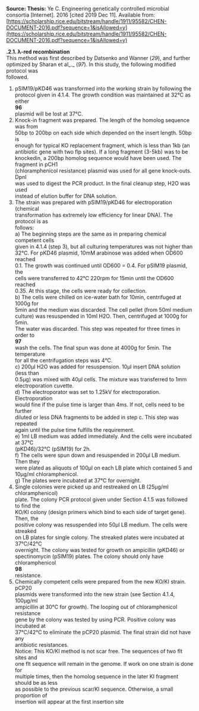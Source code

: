 **Source: Thesis:** Ye C. Engineering genetically controlled microbial consortia [Internet]. 2016 [cited 2019 Dec 11]. Available from: [https://scholarship.rice.edu/bitstream/handle/1911/95582/CHEN-DOCUMENT-2016.pdf?sequence=1&isAllowed=y](https://scholarship.rice.edu/bitstream/handle/1911/95582/CHEN-DOCUMENT-2016.pdf?sequence=1&isAllowed=y)
 
**.2.1. λ-red recombination**  
This method was first described by Datsenko and Wanner (_29_), and further  
optimized by Sharan et al_._ (_97_). In this study, the following modified protocol was  
followed.  
1. pSIM19/pKD46 was transformed into the working strain by following the  
protocol given in 4.1.4. The growth condition was maintained at 32℃ as either  
**96**  
plasmid will be lost at 37℃.  
2. Knock-in fragment was prepared. The length of the homolog sequence was from  
50bp to 200bp on each side which depended on the insert length. 50bp is  
enough for typical KO replacement fragment, which is less than 1kb (an  
antibiotic gene with two flp sites). If a long fragment (3-5kb) was to be knockedin, a 200bp homolog sequence would have been used. The fragment in pCH1  
(chloramphenicol resistance) plasmid was used for all gene knock-outs. DpnI  
was used to digest the PCR product. In the final cleanup step, H2O was used  
instead of elution buffer for DNA solution.  
3. The strain was prepared with pSIM19/pKD46 for electroporation (chemical  
transformation has extremely low efficiency for linear DNA). The protocol is as  
follows:  
a) The beginning steps are the same as in preparing chemical competent cells  
given in 4.1.4 (step 3), but all culturing temperatures was not higher than  
32℃. For pKD46 plasmid, 10mM arabinose was added when OD600 reached  
0.1. The growth was continued until OD600 = 0.4. For pSIM19 plasmid, the  
cells were transferred to 42℃ 220rpm for 15min until the OD600 reached  
0.35. At this stage, the cells were ready for collection.  
b) The cells were chilled on ice-water bath for 10min, centrifuged at 1000g for  
5min and the medium was discarded. The cell pellet (from 50ml medium  
culture) was resuspended in 10ml H2O. Then, centrifuged at 1000g for 5min.  
The water was discarded. This step was repeated for three times in order to  
**97**  
wash the cells. The final spun was done at 4000g for 5min. The temperature  
for all the centrifugation steps was 4℃.  
c) 200μl H2O was added for resuspension. 10μl insert DNA solution (less than  
0.5μg) was mixed with 40μl cells. The mixture was transferred to 1mm  
electroporation cuvette.  
d) The electroporator was set to 1.25kV for electroporation. Electroporation  
would fine if the pulse time is larger than 4ms. If not, cells need to be further  
diluted or less DNA fragments to be added in step c. This step was repeated  
again until the pulse time fulfills the requirement.  
e) 1ml LB medium was added immediately. And the cells were incubated at 37℃  
(pKD46)/32℃ (pSIM19) for 2h.  
f) The cells were spun down and resuspended in 200μl LB medium. Then they  
were plated as aliquots of 100μl on each LB plate which contained 5 and  
10μg/ml chloramphenicol.  
g) The plates were incubated at 37℃ for overnight.  
4. Single colonies were picked up and restreaked on LB (25μg/ml chloramphenicol)  
plate. The colony PCR protocol given under Section 4.1.5 was followed to find the  
KO/KI colony (design primers which bind to each side of target gene). Then, the  
positive colony was resuspended into 50μl LB medium. The cells were streaked  
on LB plates for single colony. The streaked plates were incubated at 37℃/42℃  
overnight. The colony was tested for growth on ampicillin (pKD46) or  
spectinomycin (pSIM19) plates. The colony should only have chloramphenicol  
**98**  
resistance.  
5. Chemically competent cells were prepared from the new KO/KI strain. pCP20  
plasmids were transformed into the new strain (see Section 4.1.4, 100μg/ml  
ampicillin at 30℃ for growth). The looping out of chloramphenicol resistance  
gene by the colony was tested by using PCR. Positive colony was incubated at  
37℃/42℃ to eliminate the pCP20 plasmid. The final strain did not have any  
antibiotic resistances.  
Notice: This KO/KI method is not scar free. The sequences of two flt sites and  
one flt sequence will remain in the genome. If work on one strain is done for  
multiple times, then the homolog sequence in the later KI fragment should be as less  
as possible to the previous scar/KI sequence. Otherwise, a small proportion of  
insertion will appear at the first insertion site